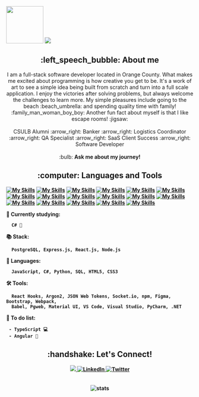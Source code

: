 <div>
  <img src="https://media.tenor.com/gSfixE9nP7EAAAAM/cat-type.gif" width="100">
  <img src="https://readme-typing-svg.herokuapp.com?font=Fira+Code&size=30&pause=1000&color=000000&width=500&height=45&lines=Hello+World!+I'm+Matthew!">
</div>

<h2 align="center"> :left_speech_bubble: About me </h2>
<div align="center">
I am a full-stack software developer located in Orange County. What makes me excited about programming is how creative you get to be. It's a work of art to see a simple idea being built from scratch and turn into a full scale application. I enjoy the victories after solving problems, but always welcome the challenges to learn more. My simple pleasures include going to the beach :beach_umbrella: and spending quality time with family! :family_man_woman_boy_boy: Another fun fact about myself is that I like escape rooms! :jigsaw:	
<br></br>
CSULB Alumni :arrow_right: Banker :arrow_right:	Logistics Coordinator :arrow_right:	QA Specialist :arrow_right:	SaaS Client Success :arrow_right: Software Developer
<br></br>
:bulb: <strong>Ask me about my journey!<strong>
</div>

<h2 align="center"> :computer: Languages and Tools </h2>

<!--[![My Skills](https://skillicons.dev/icons?i=babel)](https://babeljs.io/)-->
<!--[![My Skills](https://skillicons.dev/icons?i=visualstudio	)](https://visualstudio.microsoft.com/vs/community/)-->
[![My Skills](https://skillicons.dev/icons?i=aws)](https://aws.amazon.com/)
[![My Skills](https://skillicons.dev/icons?i=py)](https://www.python.org/)
[![My Skills](https://skillicons.dev/icons?i=nodejs)](https://nodejs.org/en/about/)
[![My Skills](https://skillicons.dev/icons?i=express)](https://expressjs.com/)
[![My Skills](https://skillicons.dev/icons?i=postgres)](https://www.postgresql.org/)
[![My Skills](https://skillicons.dev/icons?i=figma)](https://www.figma.com/about/)
[![My Skills](https://skillicons.dev/icons?i=react)](https://reactjs.org/)
[![My Skills](https://skillicons.dev/icons?i=webpack)](https://webpack.js.org/)
[![My Skills](https://skillicons.dev/icons?i=azure)](https://azure.microsoft.com/en-us)
[![My Skills](https://skillicons.dev/icons?i=materialui	)](https://mui.com/)
[![My Skills](https://skillicons.dev/icons?i=vscode	)](https://code.visualstudio.com/)
[![My Skills](https://skillicons.dev/icons?i=dotnet	)](https://dotnet.microsoft.com/en-us/)
[![My Skills](https://skillicons.dev/icons?i=bootstrap)](https://getbootstrap.com/)
[![My Skills](https://skillicons.dev/icons?i=cs)](https://learn.microsoft.com/en-us/dotnet/csharp/tour-of-csharp/)
[![My Skills](https://skillicons.dev/icons?i=css)](https://developer.mozilla.org/en-US/docs/Web/css)
[![My Skills](https://skillicons.dev/icons?i=html)](https://developer.mozilla.org/en-US/docs/Web/HTML)
[![My Skills](https://skillicons.dev/icons?i=js)](https://www.javascript.com/)

:open_book: Currently studying: 
```  
  C# 🐍
```    
:books: Stack: 
```  
  PostgreSQL, Express.js, React.js, Node.js
```
:memo: Languages: 
```  
  JavaScript, C#, Python, SQL, HTML5, CSS3
``` 
:hammer_and_wrench: Tools: 
```  
  React Hooks, Argon2, JSON Web Tokens, Socket.io, npm, Figma, Bootstrap, Webpack,
  Babel, Pgweb, Material UI, VS Code, Visual Studio, PyCharm, .NET
```  
:bookmark_tabs: To do list:

  <!-- 
     - Learn: MongoDB 🍃, Firebase 🔥
  -->

```
 - TypeScript 💻
 - Angular 📐
```
<h2 align="center"> :handshake: Let's Connect!</h2>
<div align="center">
<a href="https://www.linkedin.com/in/mattchau01/">
    <img src="https://img.shields.io/badge/linkedin-%230077B5.svg?&style=for-the-badge&logo=linkedin&logoColor=white" />
</a>
<a href="mailto:matthewwchau@gmail.com">
  <img alt="LinkedIn" src="https://img.shields.io/badge/Gmail-D14836?style=for-the-badge&logo=gmail&logoColor=white">
</a>
<a href="https://twitter.com/MattChau01">
  <img alt="Twitter" src="https://img.shields.io/badge/Twitter-1DA1F2?style=for-the-badge&logo=twitter&logoColor=white">
</a>
</div>
<br></br>
<div align="center">
  <img alt="stats" src="https://github-readme-stats.vercel.app/api?username=mattchau01&hide=stars&count_private=true&theme=tokyonight" />
</div>

<!--
![MattChau01's GitHub stats](https://github-readme-stats.vercel.app/api?username=mattchau01&hide=stars&count_private=true&theme=tokyonight)
-->
